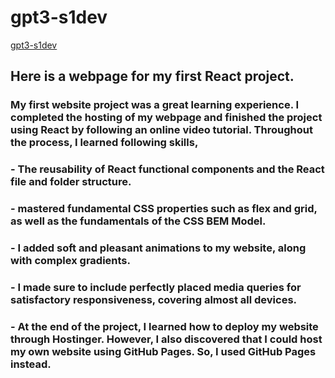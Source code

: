 # gpt3-s1dev
<a href="https://s1develop.github.io/gpt3-s1dev/" target="_blank">gpt3-s1dev</a>

## Here is a webpage for my first React project.

### My first website project was a great learning experience. I completed the hosting of my webpage and finished the project using React by following an online video tutorial. Throughout the process, I learned following skills,
### - The reusability of React functional components and the React file and folder structure. 
### - mastered fundamental CSS properties such as flex and grid, as well as the fundamentals of the CSS BEM Model. 
### - I added soft and pleasant animations to my website, along with complex gradients. 
### - I made sure to include perfectly placed media queries for satisfactory responsiveness, covering almost all devices. 
### - At the end of the project, I learned how to deploy my website through Hostinger. However, I also discovered that I could host my own website using GitHub Pages. So, I used GitHub Pages instead.